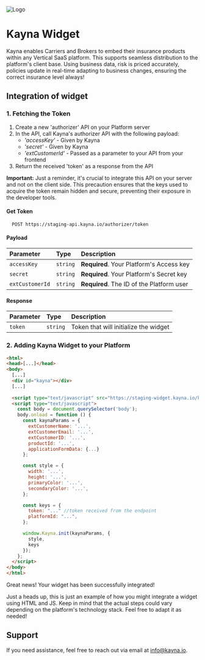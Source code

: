 ![Logo](https://kayna.io/wp-content/uploads/2021/11/kayna-logo-300x72.png)

# Kayna Widget

Kayna enables Carriers and Brokers to embed their insurance products within any Vertical SaaS platform. This supports seamless distribution to the platform's client base.
Using business data, risk is priced accurately, policies update in real-time adapting to business changes, ensuring the correct insurance level always!


## Integration of widget
### 1. Fetching the Token

1. Create a new 'authorizer' API on your Platform server
2. In the API, call Kayna's authorizer API with the following payload:
    * *'accessKey'* - Given by Kayna
    * *'secret'* - Given by Kayna
    * *'extCustomerId'* - Passed as a parameter to your API from your frontend
3. Return the received 'token' as a response from the API

**Important:** Just a reminder, it's crucial to integrate this API on your server and not on the client side. This precaution ensures that the keys used to acquire the token remain hidden and secure, preventing their exposure in the developer tools.

#### Get Token

```http
  POST https://staging-api.kayna.io/authorizer/token
```

#### Payload

| Parameter | Type     | Description                |
| :-------- | :------- | :------------------------- |
| `accessKey` | `string` | **Required**. Your Platform's Access key |
| `secret` | `string` | **Required**. Your Platform's Secret key |
| `extCustomerId` | `string` | **Required**. The ID of the Platform user |

#### Response

| Parameter | Type     | Description                       |
| :-------- | :------- | :-------------------------------- |
| `token`      | `string` | Token that will initialize the widget |


### 2. Adding Kayna Widget to your Platform

```html
<html>
<head>[...]</head>
<body>
  [...]
  <div id="kayna"></div>
  [...]
  
  <script type="text/javascript" src="https://staging-widget.kayna.io/kayna.js" defer></script>
  <script type="text/javascript">
    const body = document.querySelector('body');
    body.onload = function () {
      const kaynaParams = {
        extCustomerName: '...',
        extCustomerEmail: '...',
        extCustomerID: '...',
        productId: '...',
        applicationFormData: {...}
      };

      const style = {
        width: '...',
        height: '...',
        primaryColor: '...',
        secondaryColor: '...',
      };

      const keys = {
        token: "..." //token received from the endpoint
        platformId: "...",
      };

      window.Kayna.init(kaynaParams, {
        style,
        keys
      });
    };
  </script>
</body>
</html>
```
Great news! Your widget has been successfully integrated!

Just a heads up, this is just an example of how you might integrate a widget using HTML and JS. Keep in mind that the actual steps could vary depending on the platform's technology stack. Feel free to adapt it as needed!
## Support

If you need assistance, feel free to reach out via email at info@kayna.io.

